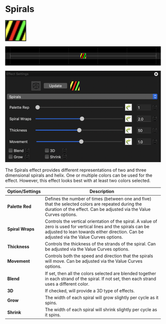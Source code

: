 # Spirals

![Icon](<../../.gitbook/assets/image (705).png>)

![Sequencer Grid](<../../.gitbook/assets/image (645).png>)

![](<../../.gitbook/assets/image (743).png>)

The Spirals effect provides different representations of two and three dimensional spirals and helix. One or multiple colors can be used for the effect. However, this effect looks best with at least two colors selected.

| Option/Settings  | Description                                                                                                                                                                                                  |
| ---------------- | ------------------------------------------------------------------------------------------------------------------------------------------------------------------------------------------------------------ |
| **Palette Red**  | Defines the number of times (between one and five) that the selected colors are repeated during the duration of the effect.  Can be adjusted via the Value Curves options.                                   |
| **Spiral Wraps** | Controls the vertical orientation of the spiral. A value of zero is used for vertical lines and the spirals can be adjusted to lean towards either direction.  Can be adjusted via the Value Curves options. |
| **Thickness**    | Controls the thickness of the strands of the spiral.  Can be adjusted via the Value Curves options.                                                                                                          |
| **Movement**     | Controls both the speed and direction that the spirals will move.  Can be adjusted via the Value Curves options.                                                                                             |
| **Blend**        | If set, then all the colors selected are blended together in each strand of the spiral. If not set, then each strand uses a different color.                                                                 |
| **3D**           | If checked, will provide a 3D type of effects.                                                                                                                                                               |
| **Grow**         | The width of each spiral will grow slightly per cycle as it spins.                                                                                                                                           |
| **Shrink**       | The width of each spiral will shrink slightly per cycle as it spins.                                                                                                                                         |
